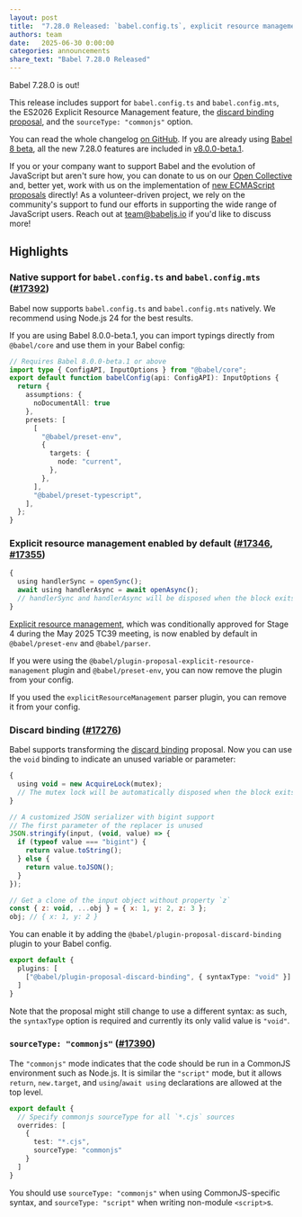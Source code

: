 ```yaml
---
layout: post
title:  "7.28.0 Released: `babel.config.ts`, explicit resource management, and discard binding proposal"
authors: team
date:   2025-06-30 0:00:00
categories: announcements
share_text: "Babel 7.28.0 Released"
---
```


Babel 7.28.0 is out!

This release includes support for `babel.config.ts` and `babel.config.mts`, the ES2026 Explicit Resource Management feature, the [discard binding proposal](https://github.com/tc39/proposal-discard-binding), and the `sourceType: "commonjs"` option.

You can read the whole changelog [on GitHub](https://github.com/babel/babel/releases/tag/v7.28.0). If you are already using [Babel 8 beta](https://babeljs.io/blog/2025/05/30/babel-8-beta), all the new 7.28.0 features are included in [v8.0.0-beta.1](https://github.com/babel/babel/releases/tag/v8.0.0-beta.1).

<!-- truncate -->

If you or your company want to support Babel and the evolution of JavaScript but aren't sure how, you can donate to us on our [Open Collective](https://github.com/babel/babel?sponsor=1) and, better yet, work with us on the implementation of [new ECMAScript proposals](https://github.com/babel/proposals) directly! As a volunteer-driven project, we rely on the community's support to fund our efforts in supporting the wide range of JavaScript users. Reach out at [team@babeljs.io](mailto:team@babeljs.io) if you'd like to discuss more!

## Highlights

### Native support for `babel.config.ts` and `babel.config.mts` ([#17392](https://github.com/babel/babel/pull/17392))

Babel now supports `babel.config.ts` and `babel.config.mts` natively. We recommend using Node.js 24 for the best results.

If you are using Babel 8.0.0-beta.1, you can import typings directly from `@babel/core` and use them in your Babel config:

```ts title="babel.config.ts"
// Requires Babel 8.0.0-beta.1 or above
import type { ConfigAPI, InputOptions } from "@babel/core";
export default function babelConfig(api: ConfigAPI): InputOptions {
  return {
    assumptions: {
      noDocumentAll: true
    },
    presets: [
      [
        "@babel/preset-env",
        {
          targets: {
            node: "current",
          },
        },
      ],
      "@babel/preset-typescript",
    ],
  };
}
```

### Explicit resource management enabled by default ([#17346](https://github.com/babel/babel/pull/17346), [#17355](https://github.com/babel/babel/pull/17355))

```js title="input.mjs"
{
  using handlerSync = openSync();
  await using handlerAsync = await openAsync();
  // handlerSync and handlerAsync will be disposed when the block exits
}
```

[Explicit resource management](https://github.com/tc39/proposal-explicit-resource-management/), which was conditionally approved for Stage 4 during the May 2025 TC39 meeting, is now enabled by default in `@babel/preset-env` and `@babel/parser`.

If you were using the `@babel/plugin-proposal-explicit-resource-management` plugin and `@babel/preset-env`, you can now remove the plugin from your config.

If you used the `explicitResourceManagement` parser plugin, you can remove it from your config.

### Discard binding ([#17276](https://github.com/babel/babel/pull/17276))

Babel supports transforming the [discard binding](https://github.com/tc39/proposal-discard-binding) proposal. Now you can use the `void` binding to indicate an unused variable or parameter:

```js title="example.mjs"
{
  using void = new AcquireLock(mutex);
  // The mutex lock will be automatically disposed when the block exits
}

// A customized JSON serializer with bigint support
// The first parameter of the replacer is unused
JSON.stringify(input, (void, value) => {
  if (typeof value === "bigint") {
    return value.toString();
  } else {
    return value.toJSON();
  }
});

// Get a clone of the input object without property `z`
const { z: void, ...obj } = { x: 1, y: 2, z: 3 };
obj; // { x: 1, y: 2 }
```

You can enable it by adding the `@babel/plugin-proposal-discard-binding` plugin to your Babel config.

```ts title="babel.config.ts"
export default {
  plugins: [
    ["@babel/plugin-proposal-discard-binding", { syntaxType: "void" }]
  ]
}
```

Note that the proposal might still change to use a different syntax: as such, the `syntaxType` option is required and currently its only valid value is `"void"`.

### `sourceType: "commonjs"` ([#17390](https://github.com/babel/babel/pull/17390))

The `"commonjs"` mode indicates that the code should be run in a CommonJS environment such as Node.js. It is similar the `"script"` mode, but it allows `return`, `new.target`, and `using`/`await using` declarations are allowed at the top level.

```ts title="babel.config.ts"
export default {
  // Specify commonjs sourceType for all `*.cjs` sources
  overrides: [
    {
      test: "*.cjs",
      sourceType: "commonjs"
    }
  ]
}
```

You should use `sourceType: "commonjs"` when using CommonJS-specific syntax, and `sourceType: "script"` when writing non-module `<script>`s.
